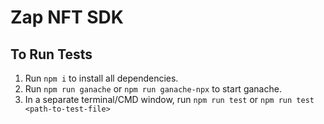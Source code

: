 # Zap NFT SDK

## To Run Tests

1. Run `npm i` to install all dependencies.
2. Run `npm run ganache` or `npm run ganache-npx` to start ganache.
3. In a separate terminal/CMD window, run `npm run test` or `npm run test <path-to-test-file>`
